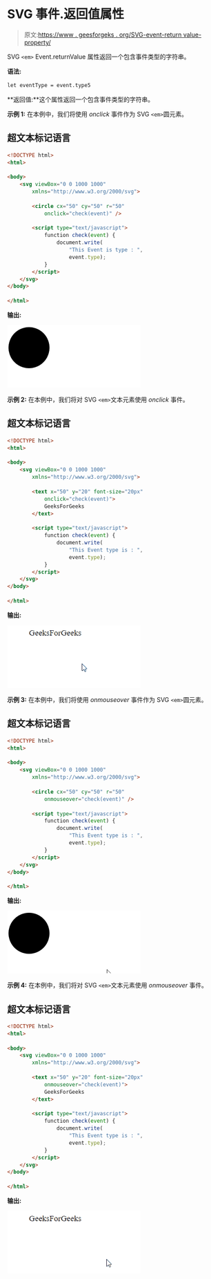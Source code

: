 # SVG 事件.返回值属性

> 原文:[https://www . geesforgeks . org/SVG-event-return value-property/](https://www.geeksforgeeks.org/svg-event-returnvalue-property/)

SVG `<em>` Event.returnValue 属性返回一个包含事件类型的字符串。

**语法:**

```html
let eventType = event.type5

```

**返回值:**这个属性返回一个包含事件类型的字符串。

**示例 1:** 在本例中，我们将使用 *onclick* 事件作为 SVG `<em>`圆元素。

## 超文本标记语言

```html
<!DOCTYPE html>
<html>

<body>
    <svg viewBox="0 0 1000 1000" 
        xmlns="http://www.w3.org/2000/svg">

        <circle cx="50" cy="50" r="50" 
            onclick="check(event)" />

        <script type="text/javascript">
            function check(event) {
                document.write(
                    "This Event is type : ", 
                    event.type);
            }
        </script>
    </svg>
</body>

</html>
```

**输出:**

![](img/5b0cae42d1de759f1728ec4d0463acbd.png)

**示例 2:** 在本例中，我们将对 SVG `<em>`文本元素使用 *onclick* 事件。

## 超文本标记语言

```html
<!DOCTYPE html>
<html>

<body>
    <svg viewBox="0 0 1000 1000" 
        xmlns="http://www.w3.org/2000/svg">

        <text x="50" y="20" font-size="20px" 
            onclick="check(event)">
            GeeksForGeeks
        </text>

        <script type="text/javascript">
            function check(event) {
                document.write(
                    "This Event type is : ", 
                    event.type);
            }
        </script>
    </svg>
</body>

</html>
```

**输出:**

![](img/4a3399630461dde4209b0be32f407537.png)

**示例 3:** 在本例中，我们将使用 *onmouseover* 事件作为 SVG `<em>`圆元素。

## 超文本标记语言

```html
<!DOCTYPE html>
<html>

<body>
    <svg viewBox="0 0 1000 1000" 
        xmlns="http://www.w3.org/2000/svg">

        <circle cx="50" cy="50" r="50" 
            onmouseover="check(event)" />

        <script type="text/javascript">
            function check(event) {
                document.write(
                    "This Event type is : ", 
                    event.type);
            }
        </script>
    </svg>
</body>

</html>
```

**输出:**

![](img/a211aa2f05959d763810875b6bf2baa9.png)

**示例 4:** 在本例中，我们将对 SVG `<em>`文本元素使用 *onmouseover* 事件。

## 超文本标记语言

```html
<!DOCTYPE html>
<html>

<body>
    <svg viewBox="0 0 1000 1000" 
        xmlns="http://www.w3.org/2000/svg">

        <text x="50" y="20" font-size="20px" 
            onmouseover="check(event)">
            GeeksForGeeks
        </text>

        <script type="text/javascript">
            function check(event) {
                document.write(
                    "This Event type is : ", 
                    event.type);
            }
        </script>
    </svg>
</body>

</html>
```

**输出:**

![](img/8faa2b43a8fbb0d2b18ca9d9fb8db9c5.png)